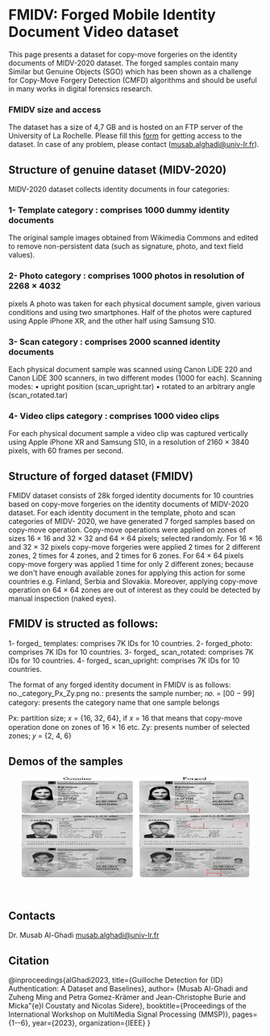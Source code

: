# FMIDV: Forged Mobile Identity Document Video dataset

This page presents a dataset for copy-move forgeries on the identity documents of MIDV-2020 dataset. The forged samples contain many Similar but Genuine Objects (SGO) which has been shown as a challenge for Copy-Move Forgery Detection (CMFD) algorithms and should be useful in many works in digital forensics research.


### FMIDV size and access
The dataset has a size of 4,7 GB and is hosted on an FTP server of the University of La Rochelle. Please fill this [form](https://forms.office.com/r/gVsSivTFYz) for getting access to the dataset. In  case of any problem, please contact (musab.alghadi@univ-lr.fr).

## Structure of genuine dataset (MIDV-2020)
MIDV-2020 dataset collects identity documents in four categories:
### 1-	Template category : comprises 1000 dummy identity documents
The original sample images obtained from Wikimedia Commons and edited to remove non-persistent data (such as signature, photo, and text field values).

### 2-	Photo category : comprises 1000 photos in resolution of 2268 × 4032
pixels
A photo was taken for each physical document sample, given various conditions and using two smartphones. Half of the photos were captured using Apple iPhone XR, and the other half using Samsung S10.
### 3-	Scan category : comprises 2000 scanned identity documents
Each physical document sample was scanned using Canon LiDE 220 and Canon LiDE 300 scanners, in two different modes (1000 for each).
Scanning modes: 
•	upright position (scan_upright.tar)
•	rotated to an arbitrary angle (scan_rotated.tar)
### 4-	Video clips category : comprises 1000 video clips
For each physical document sample a video clip was captured vertically using Apple iPhone XR and Samsung S10, in a resolution of 2160 × 3840 pixels, with 60 frames per second.


## Structure of forged dataset (FMIDV)
FMIDV dataset consists of 28k forged identity documents for 10 countries based on copy-move forgeries on the identity documents of MIDV-2020 dataset.
For each identity document in the template, photo and scan categories of MIDV- 2020, we have generated 7 forged samples based on copy-move operation.
Copy-move operations were applied on zones of sizes 16 × 16 and 32 × 32 and 64 × 64 pixels; selected randomly.
For 16 × 16 and 32 × 32 pixels copy-move forgeries were applied 2 times for 2
different zones, 2 times for 4 zones, and 2 times for 6 zones.
For 64 × 64 pixels copy-move forgery was applied 1 time for only 2 different zones; because we don't have enough available zones for applying this action for some countries e.g. Finland, Serbia and Slovakia. Moreover, applying copy-move operation on 64 × 64 zones are out of interest as they could be detected by manual inspection (naked eyes).

## FMIDV is structed as follows:
1-	forged_ templates: comprises 7K IDs for 10 countries.
2-	forged_photo: comprises 7K IDs for 10 countries.
3-	forged_ scan_rotated: comprises 7K IDs for 10 countries.
4-	forged_ scan_upright: comprises 7K IDs for 10 countries.


The format of any forged identity document in FMIDV is as follows: no._category_Px_Zy.png
no.: presents the sample number; 𝑛𝑜. = [00 − 99]
category: presents the category name that one sample belongs
 
Px: partition size; 𝑥 = {16, 32, 64}, if 𝑥 = 16 that means that copy-move operation done on zones of 16 × 16 etc.
Zy: presents number of selected zones; 𝑦 = {2, 4, 6}


## Demos of the samples
<p align="center">
<img width="460" height="200" src="blob/samples.jpg">
</p>
 <br />
 

## Contacts
Dr. Musab Al-Ghadi musab.alghadi@univ-lr.fr

## Citation
@inproceedings{alGhadi2023,
title={Guilloche Detection for {ID} Authentication: A Dataset and Baselines},
author= {Musab Al-Ghadi and Zuheng Ming and Petra Gomez-Krämer and Jean-Christophe Burie and Micka\"{e}l Coustaty and Nicolas Sidere},
booktitle={Proceedings of the International Workshop on MultiMedia Signal Processing (MMSP)},
pages={1--6},
year={2023},
organization={IEEE}
}
